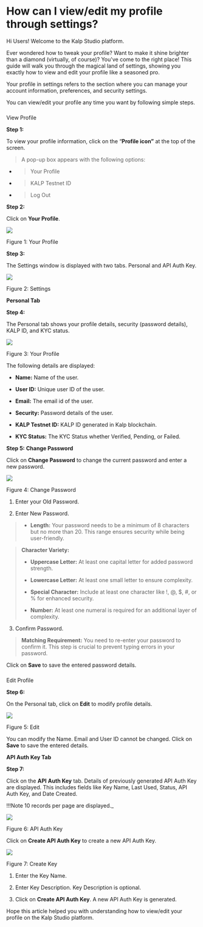 # How can I view/edit my profile through settings?

Hi Users! Welcome to the Kalp Studio platform.

Ever wondered how to tweak your profile? Want to make it shine brighter than a diamond (virtually, of course)? You've come to the right place! This guide will walk you through the magical land of settings, showing you exactly how to view and edit your profile like a seasoned pro.

Your profile in settings refers to the section where you can manage your account information, preferences, and security settings.

You can view/edit your profile any time you want by following simple steps.

### 

View Profile

**Step 1:**

To view your profile information, click on the “**Profile icon”** at the top of the screen.

> A pop-up box appears with the following options:

-   > Your Profile
    
-   > KALP Testnet ID
    
-   > Log Out
    

**Step 2:**

Click on **Your Profile**.

![](https://docs.kalp.studio/~gitbook/image?url=https:%2F%2Fs3-ap-south-1.amazonaws.com%2Find-cdn.freshdesk.com%2Fdata%2Fhelpdesk%2Fattachments%2Fproduction%2F1060006983553%2Foriginal%2FHWupG9gPluD9JHadceUb0o6Xf5au4K_yEA.png%3F1708425201&width=768&dpr=4&quality=100&sign=a59f0740aa038178aea6fa71a9c699a99279b50a319435bde4e9142307793240)

Figure 1: Your Profile

**Step 3:**

The Settings window is displayed with two tabs. Personal and API Auth Key.

![](https://docs.kalp.studio/~gitbook/image?url=https:%2F%2Fs3-ap-south-1.amazonaws.com%2Find-cdn.freshdesk.com%2Fdata%2Fhelpdesk%2Fattachments%2Fproduction%2F1060006983723%2Foriginal%2FQm4MumC-Y5-XLhZwIBya6MQZBnoLyl19Og.png%3F1708425298&width=768&dpr=4&quality=100&sign=2bbe8c0e52ca816d7768897773bf680755b56ae0c2071fd535945554b587e5dc)

Figure 2: Settings

**Personal Tab**

**Step 4:**

The Personal tab shows your profile details, security (password details), KALP ID, and KYC status.

![](https://docs.kalp.studio/~gitbook/image?url=https:%2F%2Fs3-ap-south-1.amazonaws.com%2Find-cdn.freshdesk.com%2Fdata%2Fhelpdesk%2Fattachments%2Fproduction%2F1060006983808%2Foriginal%2FOIFbXiCKjcjq1jRvtP3AsFjzE17KOdI81g.png%3F1708425384&width=768&dpr=4&quality=100&sign=86455afa94c885a49873f299d835ed316726d7413d5de05b6dfb1afb9fe2fea3)

Figure 3: Your Profile

The following details are displayed:

-   **Name:** Name of the user.
    
-   **User ID:** Unique user ID of the user.
    
-   **Email:** The email id of the user.
    
-   **Security:** Password details of the user.
    
-   **KALP Testnet ID:** KALP ID generated in Kalp blockchain.
    
-   **KYC Status:** The KYC Status whether Verified, Pending, or Failed.
    

**Step 5:** **Change Password**

Click on **Change Password** to change the current password and enter a new password.

![](https://docs.kalp.studio/~gitbook/image?url=https:%2F%2Fs3-ap-south-1.amazonaws.com%2Find-cdn.freshdesk.com%2Fdata%2Fhelpdesk%2Fattachments%2Fproduction%2F1060006833119%2Foriginal%2FEt8fa_hTQMbx0VSB87yNeZu-UiO0y8XwIg.png%3F1707996574&width=768&dpr=4&quality=100&sign=01de4324434d629d599936d5769a0d21fdca61be1ffa11cd4820c27cdbc9c8f9)

Figure 4: Change Password

1. Enter your Old Password.

2. Enter New Password.

> -   **Length:** Your password needs to be a minimum of 8 characters but no more than 20. This range ensures security while being user-friendly.
>     

> **Character Variety:**
> 
> -   **Uppercase Letter:** At least one capital letter for added password strength.
>     
> -   **Lowercase Letter:** At least one small letter to ensure complexity.
>     
> -   **Special Character:** Include at least one character like !, @, $, #, or % for enhanced security.
>     
> -   **Number:** At least one numeral is required for an additional layer of complexity.
>     

3. Confirm Password.

> **Matching Requirement:** You need to re-enter your password to confirm it. This step is crucial to prevent typing errors in your password.

Click on **Save** to save the entered password details.

### 

Edit Profile

**Step 6:**

On the Personal tab, click on **Edit** to modify profile details.

![](https://docs.kalp.studio/~gitbook/image?url=https:%2F%2Fs3-ap-south-1.amazonaws.com%2Find-cdn.freshdesk.com%2Fdata%2Fhelpdesk%2Fattachments%2Fproduction%2F1060006983885%2Foriginal%2FMf6pcLKcWeg3PfPJA1PiGlgePt2eQeNIYw.png%3F1708425468&width=768&dpr=4&quality=100&sign=e6c2948e42dab140b1303dc0f29a42ed8a1f6b37e66ab36f82f815d53b13424d)

Figure 5: Edit

You can modify the Name. Email and User ID cannot be changed. Click on **Save** to save the entered details.

**API Auth Key Tab**

**Step 7:**

Click on the **API** **Auth Key** tab. Details of previously generated API Auth Key are displayed. This includes fields like Key Name, Last Used, Status, API Auth Key, and Date Created.

!!!Note 
    10 records per page are displayed._

![](https://docs.kalp.studio/~gitbook/image?url=https:%2F%2Fs3-ap-south-1.amazonaws.com%2Find-cdn.freshdesk.com%2Fdata%2Fhelpdesk%2Fattachments%2Fproduction%2F1060006983941%2Foriginal%2FJJimbX009VEN7xZTEC-ldrvF0apBgMTCTQ.png%3F1708425529&width=768&dpr=4&quality=100&sign=7b993deb076dbb48b65ed5b92eb72a980d0b35c9032662f94488af295d288ca7)

Figure 6: API Auth Key

Click on **Create API Auth Key** to create a new API Auth Key.

![](https://docs.kalp.studio/~gitbook/image?url=https:%2F%2Fs3-ap-south-1.amazonaws.com%2Find-cdn.freshdesk.com%2Fdata%2Fhelpdesk%2Fattachments%2Fproduction%2F1060006835003%2Foriginal%2Fxym3mEqGmSIkjSFy3JWW8w8h5Z51JnzACw.png%3F1707998352&width=768&dpr=4&quality=100&sign=f47d2c659830294a75829362250c8d3ae440a4e4787cc19666593b313447ae20)

Figure 7: Create Key

1. Enter the Key Name.

2. Enter Key Description. Key Description is optional.

3. Click on **Create API Auth Key**. A new API Auth Key is generated.

Hope this article helped you with understanding how to view/edit your profile on the Kalp Studio platform.